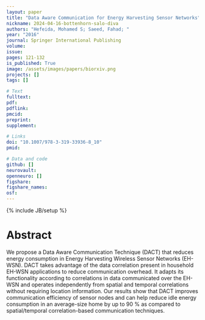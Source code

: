 ```yaml
---
layout: paper
title: "Data Aware Communication for Energy Harvesting Sensor Networks"
nickname: 2024-04-16-bottenhorn-salo-diva
authors: "Hefeida, Mohamed S; Saeed, Fahad; "
year: "2016"
journal: Springer International Publishing
volume: 
issue:
pages: 121-132
is_published: True
image: /assets/images/papers/biorxiv.png
projects: []
tags: []

# Text
fulltext:
pdf:
pdflink:
pmcid:
preprint: 
supplement:

# Links
doi: "10.1007/978-3-319-33936-8_10"
pmid:

# Data and code
github: []
neurovault:
openneuro: []
figshare:
figshare_names:
osf:
---
```

{% include JB/setup %}

# Abstract

We propose a Data Aware Communication Technique (DACT) that reduces energy consumption in Energy Harvesting Wireless Sensor Networks (EH-WSN). DACT takes advantage of the data correlation present in household EH-WSN applications to reduce communication overhead. It adapts its functionality according to correlations in data communicated over the EH-WSN and operates independently from spatial and temporal correlations without requiring location information. Our results show that DACT improves communication efficiency of sensor nodes and can help reduce idle energy consumption in an average-size home by up to 90 % as compared to spatial/temporal correlation-based communication techniques.
